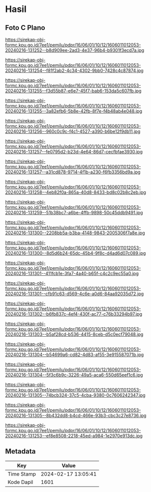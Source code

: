 # Hasil

## Foto C Plano

https://sirekap-obj-formc.kpu.go.id/7ee1/pemilu/pdpr/16/06/01/10/12/1606011012053-20240216-131252--b8d909ee-2ad3-4e37-96b4-b9301f3ecd7a.jpg

https://sirekap-obj-formc.kpu.go.id/7ee1/pemilu/pdpr/16/06/01/10/12/1606011012053-20240216-131254--f81f2ab2-4c34-4302-9bb0-7428c4c87874.jpg

https://sirekap-obj-formc.kpu.go.id/7ee1/pemilu/pdpr/16/06/01/10/12/1606011012053-20240216-131255--f3d55b87-e6e7-45f7-bab6-153da5c607fb.jpg

https://sirekap-obj-formc.kpu.go.id/7ee1/pemilu/pdpr/16/06/01/10/12/1606011012053-20240216-131255--3a82efb6-5b8e-42fb-8f7e-f4b48ab4e048.jpg

https://sirekap-obj-formc.kpu.go.id/7ee1/pemilu/pdpr/16/06/01/10/12/1606011012053-20240216-131256--960c0c9c-f4c1-4527-a390-b6be12f9db11.jpg

https://sirekap-obj-formc.kpu.go.id/7ee1/pemilu/pdpr/16/06/01/10/12/1606011012053-20240216-131257--fe0795d2-b23d-4e64-86d7-cecfbfae3930.jpg

https://sirekap-obj-formc.kpu.go.id/7ee1/pemilu/pdpr/16/06/01/10/12/1606011012053-20240216-131257--a31cd878-9714-4f1b-a230-f6fb3356bd9a.jpg

https://sirekap-obj-formc.kpu.go.id/7ee1/pemilu/pdpr/16/06/01/10/12/1606011012053-20240216-131258--4eb82f0a-865a-40d8-8433-bd8c02b8c2eb.jpg

https://sirekap-obj-formc.kpu.go.id/7ee1/pemilu/pdpr/16/06/01/10/12/1606011012053-20240216-131259--51b38bc7-a6be-4ffb-9898-50c45ddb9491.jpg

https://sirekap-obj-formc.kpu.go.id/7ee1/pemilu/pdpr/16/06/01/10/12/1606011012053-20240216-131300--2208bb5a-b3ba-4148-9843-2005306f7a8e.jpg

https://sirekap-obj-formc.kpu.go.id/7ee1/pemilu/pdpr/16/06/01/10/12/1606011012053-20240216-131300--8d5d6b24-65dc-45b4-9f8c-d4ad6d07c089.jpg

https://sirekap-obj-formc.kpu.go.id/7ee1/pemilu/pdpr/16/06/01/10/12/1606011012053-20240216-131301--411fcb1e-3fa7-4a40-b65f-c4c2c9ec55a0.jpg

https://sirekap-obj-formc.kpu.go.id/7ee1/pemilu/pdpr/16/06/01/10/12/1606011012053-20240216-131301--cfb91c63-d569-4c6e-a0d6-84aa92035d72.jpg

https://sirekap-obj-formc.kpu.go.id/7ee1/pemilu/pdpr/16/06/01/10/12/1606011012053-20240216-131302--b6fb837c-4ef4-430f-ac77-c76b33294b97.jpg

https://sirekap-obj-formc.kpu.go.id/7ee1/pemilu/pdpr/16/06/01/10/12/1606011012053-20240216-131303--b5af28cd-b536-4415-8ceb-d5c0ecf79048.jpg

https://sirekap-obj-formc.kpu.go.id/7ee1/pemilu/pdpr/16/06/01/10/12/1606011012053-20240216-131304--b54699a6-cd82-4d83-af55-3e915587071b.jpg

https://sirekap-obj-formc.kpu.go.id/7ee1/pemilu/pdpr/16/06/01/10/12/1606011012053-20240216-131304--5f3c6b9c-3226-49a5-aca6-550d65eef1c6.jpg

https://sirekap-obj-formc.kpu.go.id/7ee1/pemilu/pdpr/16/06/01/10/12/1606011012053-20240216-131305--74bcb324-37c5-4cba-9380-0c7606242347.jpg

https://sirekap-obj-formc.kpu.go.id/7ee1/pemilu/pdpr/16/06/01/10/12/1606011012053-20240216-131305--8b432dd8-b4cd-466e-93b3-cbc3c27e8736.jpg

https://sirekap-obj-formc.kpu.go.id/7ee1/pemilu/pdpr/16/06/01/10/12/1606011012053-20240216-131253--ef8e8508-2218-45ed-a984-1e2970e913dc.jpg


## Metadata

| Key        | Value               |
| ---------- | ------------------- |
| Time Stamp | 2024-02-17 13:05:41 |
| Kode Dapil | 1601                |



